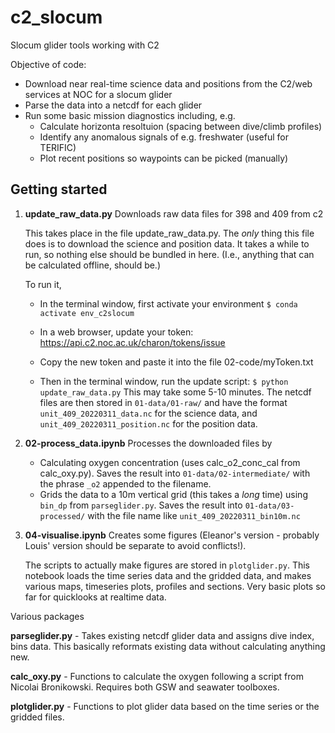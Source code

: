 # c2_slocum
Slocum glider tools working with C2

Objective of code:
- Download near real-time science data and positions from the C2/web services at NOC for a slocum glider
- Parse the data into a netcdf for each glider
- Run some basic mission diagnostics including, e.g.
    - Calculate horizonta resoltuion (spacing between dive/climb profiles)
    - Identify any anomalous signals of e.g. freshwater (useful for TERIFIC)
    - Plot recent positions so waypoints can be picked (manually)


## Getting started 

1. **update_raw_data.py** Downloads raw data files for 398 and 409 from c2

    This takes place in the file update_raw_data.py.  The *only* thing this file does is to download the science and position data.  It takes a while to run, so nothing else should be bundled in here.  (I.e., anything that can be calculated offline, should be.)
    
    To run it, 
    
    - In the terminal window, first activate your environment
    ```$ conda activate env_c2slocum```
    
    - In a web browser, update your token: https://api.c2.noc.ac.uk/charon/tokens/issue
    
    - Copy the new token and paste it into the file 02-code/myToken.txt
    
    - Then in the terminal window, run the update script:
    ```$ python update_raw_data.py```
    This may take some 5-10 minutes.  The netcdf files are then stored in ```01-data/01-raw/``` and have the format ```unit_409_20220311_data.nc``` for the science data, and ```unit_409_20220311_position.nc``` for the position data.

2. **02-process_data.ipynb** Processes the downloaded files by

   - Calculating oxygen concentration (uses calc_o2_conc_cal from calc_oxy.py).  Saves the result into ```01-data/02-intermediate/``` with the phrase ```_o2``` appended to the filename.
   - Grids the data to a 10m vertical grid (this takes a *long* time) using ```bin_dp``` from ```parseglider.py```.  Saves the result into ```01-data/03-processed/``` with the file name like ```unit_409_20220311_bin10m.nc```


3. **04-visualise.ipynb** Creates some figures (Eleanor's version - probably Louis' version should be separate to avoid conflicts!). 

    The scripts to actually make figures are stored in ```plotglider.py```.  This notebook loads the time series data and the gridded data, and makes various maps, timeseries plots, profiles and sections.  Very basic plots so far for quicklooks at realtime data.
    
    
    
Various packages

**parseglider.py** - Takes existing netcdf glider data and assigns dive index, bins data.  This basically reformats existing data without calculating anything new.

**calc_oxy.py** - Functions to calculate the oxygen following a script from Nicolai Bronikowski.  Requires both GSW and seawater toolboxes.

**plotglider.py** - Functions to plot glider data based on the time series or the gridded files.




    
